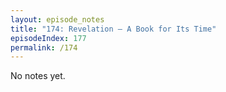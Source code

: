 ```yaml
---
layout: episode_notes
title: "174: Revelation — A Book for Its Time"
episodeIndex: 177
permalink: /174
---
```

No notes yet.
